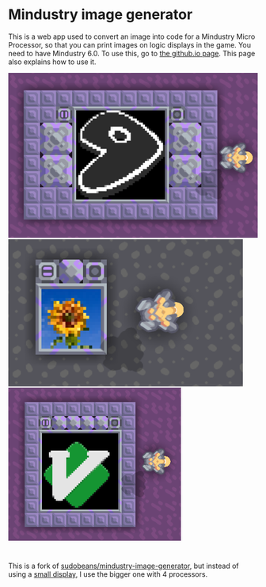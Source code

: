 # Mindustry image generator
This is a web app used to convert an image into code for a Mindustry Micro Processor, so that you can print images on logic displays in the game. You need to have Mindustry 6.0. To use this, go to [the github.io page](https://r4v10l1.github.io/mindustry-image-generator/). This page also explains how to use it.

![Display showing a picture of the gentoo logo](images/working-picture3.png "Generated using this web app")
![Logic display showing a picture of a sunflower](images/working-picture.png "Generated using this web app")
![Display showing a picture of the vim logo](images/working-picture2.png "Generated using this web app")

#

This is a fork of [sudobeans/mindustry-image-generator](https://github.com/sudobeans/mindustry-image-generator), but instead of using a [small display](https://sudobeans.github.io/mindustry-image-generator/), I use the bigger one with 4 processors.
